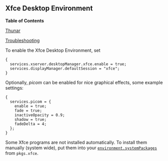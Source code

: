 ## Xfce Desktop Environment

**Table of Contents**

[Thunar](#sec-xfce-thunar-plugins)

[Troubleshooting](#sec-xfce-troubleshooting)

To enable the Xfce Desktop Environment, set

```programlisting
{
  services.xserver.desktopManager.xfce.enable = true;
  services.displayManager.defaultSession = "xfce";
}
```

Optionally, _picom_ can be enabled for nice graphical effects, some example settings:

```programlisting
{
  services.picom = {
    enable = true;
    fade = true;
    inactiveOpacity = 0.9;
    shadow = true;
    fadeDelta = 4;
  };
}
```

Some Xfce programs are not installed automatically. To install them manually (system wide), put them into your [`environment.systemPackages`](options.html#opt-environment.systemPackages) from `pkgs.xfce`.
